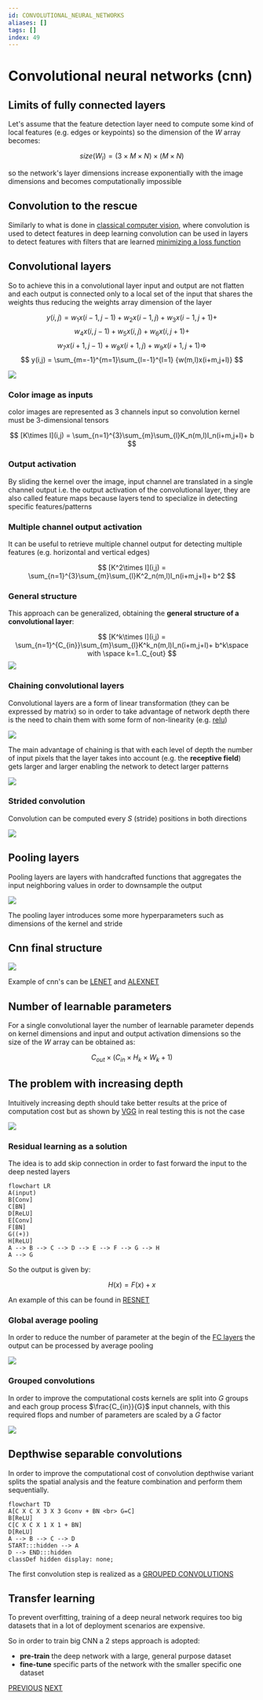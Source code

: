 ```yaml
---
id: CONVOLUTIONAL_NEURAL_NETWORKS
aliases: []
tags: []
index: 49
---
```


# Convolutional neural networks (cnn)

## Limits of fully connected layers

Let's assume that the feature detection layer need to compute some kind of local features (e.g. edges or keypoints) so the dimension of the $W$ array becomes:

$$
size(W_l)= (3\times M \times N) \times (M \times N)
$$

so the network's layer dimensions increase exponentially with the image dimensions and becomes computationally impossible

## Convolution to the rescue

Similarly to what is done in [classical computer vision](computer_vision/lte_operators.md), where convolution is used to detect features in deep learning convolution can be used in layers to detect features with filters that are learned [minimizing a loss function](creating_a_classifier.md#minimizing_the_loss_function)

## Convolutional layers

So to achieve this in a convolutional layer input and output are not flatten and each output is connected only to a local set of the input that shares the weights thus reducing the weights array dimension of the layer

$$
y(i,j) = w_1x(i-1,j-1) +w_2x(i-1,j) +w_3x(i-1,j+1)+
$$
$$
w_4x(i,j-1) +w_5x(i,j) +w_6x(i,j+1)+
$$
$$
w_7x(i+1,j-1) +w_8x(i+1,j) +w_9x(i+1,j+1) \Rightarrow
$$
$$
y(i,j) = \sum_{m=-1}^{m=1}\sum_{l=-1}^{l=1} {w(m,l)x(i+m,j+l)}
$$

![](computer_vision/Pasted_image_20240504170704.png)

### Color image as inputs

color images are represented as 3 channels input so convolution kernel must be 3-dimensional tensors

$$
[K\times I](i,j) = \sum_{n=1}^{3}\sum_{m}\sum_{l}K_n(m,l)I_n(i+m,j+l)+ b
$$

### Output activation

By sliding the kernel over the image, input channel are translated in a single channel output i.e. the output activation of the convolutional layer, they are also called feature maps because layers tend to specialize in detecting specific features/patterns

### Multiple channel output activation

It can be useful to retrieve multiple channel output for detecting multiple features (e.g. horizontal and vertical edges)

$$
[K^2\times I](i,j) = \sum_{n=1}^{3}\sum_{m}\sum_{l}K^2_n(m,l)I_n(i+m,j+l)+ b^2
$$

### General structure

This approach can be generalized, obtaining the **general structure of a convolutional layer**:

$$
[K^k\times I](i,j) = \sum_{n=1}^{C_{in}}\sum_{m}\sum_{l}K^k_n(m,l)I_n(i+m,j+l)+ b^k\space with \space k=1..C_{out}
$$
![](computer_vision/Pasted_image_20240504173105.png)

### Chaining convolutional layers

Convolutional layers are a form of linear transformation (they can be expressed by matrix) so in order to take advantage of network depth there is the need to chain them with some form of non-linearity (e.g. [relu](deep_learning_and_neural_networks.md#activation%20function))

![](computer_vision/Pasted_image_20240504173234.png)

The main advantage of chaining is that with each level of depth the number of input pixels that the layer takes into account (e.g. the **receptive field**) gets larger and larger enabling the network to detect larger patterns

![](computer_vision/Pasted_image_20240504175829.png)

### Strided convolution

Convolution can be computed every $S$ (stride) positions in both directions

![](computer_vision/Pasted_image_20240504180313.png )
## Pooling layers

Pooling layers are layers with handcrafted functions that aggregates the input neighboring values in order to downsample the output

![](computer_vision/Pasted_image_20240504180153.png)

The pooling layer introduces some more hyperparameters such as dimensions of the kernel and stride

## Cnn final structure

![](computer_vision/Pasted_image_20240504180437.png)

Example of cnn's can be [LENET](lenet.md) and [ALEXNET](computer_vision/alexnet.md)
## Number of learnable parameters

For a single convolutional layer the number of learnable parameter depends on kernel dimensions and input and output activation dimensions so the size of the $W$ array can be obtained as:

$$
C_{out} \times (C_{in} \times H_k \times W_k +1)
$$

## The problem with increasing depth

Intuitively increasing depth should take better results at the price of computation cost but as shown by [VGG](computer_vision/vgg.md) in real testing this is not the case

![](computer_vision/Pasted_image_20240504181754.png)

### Residual learning as a solution

The idea is to add skip connection in order to fast forward the input to the deep nested layers

```mermaid
flowchart LR
A(input)
B[Conv]
C[BN]
D[ReLU]
E[Conv]
F[BN]
G((+))
H[ReLU]
A --> B --> C --> D --> E --> F --> G --> H
A --> G
```

So the output is given by:

$$
H(x) = F(x)+x
$$

An example of this can be found in [RESNET](computer_vision/resnet.md)

### Global average pooling

In order to reduce the number of parameter at the begin of the [FC layers](deep_learning_and_neural_networks.md#fully%20connected%20layers) the output can be processed by average pooling

![](computer_vision/Pasted%20image%2020241001145533.png)

### Grouped convolutions

In order to improve the computational costs kernels are split into $G$ groups and each group process $\frac{C_{in}}{G}$ input channels, with this required flops and number of parameters are scaled by a $G$ factor

![](computer_vision/Pasted_image_20240505120419.png)

## Depthwise separable convolutions

In order to improve the computational cost of convolution depthwise variant splits the spatial analysis and the feature combination and perform them sequentially.


```mermaid
flowchart TD
A[C X C X 3 X 3 Gconv + BN <br> G=C]
B[ReLU]
C[C X C X 1 X 1 + BN]
D[ReLU]
A --> B --> C --> D
START:::hidden --> A
D --> END:::hidden
classDef hidden display: none;
```

The first convolution step is realized as a [GROUPED CONVOLUTIONS](#GROUPED%20CONVOLUTIONS)
## Transfer learning

To prevent overfitting, training of a deep neural network requires too big datasets that in a lot of deployment scenarios are expensive.

So in order to train big CNN a 2 steps approach is adopted:

- **pre-train** the deep network with a large, general purpose dataset
- **fine-tune** specific parts of the network with the smaller specific one dataset

[PREVIOUS](pages/machine_learning_cv/deep_learning_and_neural_networks.md) [NEXT](computer_vision/machine_learning_cv/lenet.md)
